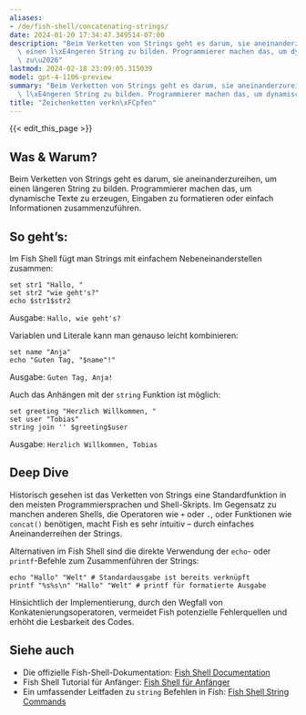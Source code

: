 ```yaml
---
aliases:
- /de/fish-shell/concatenating-strings/
date: 2024-01-20 17:34:47.349514-07:00
description: "Beim Verketten von Strings geht es darum, sie aneinanderzureihen, um\
  \ einen l\xE4ngeren String zu bilden. Programmierer machen das, um dynamische Texte\
  \ zu\u2026"
lastmod: 2024-02-18 23:09:05.315039
model: gpt-4-1106-preview
summary: "Beim Verketten von Strings geht es darum, sie aneinanderzureihen, um einen\
  \ l\xE4ngeren String zu bilden. Programmierer machen das, um dynamische Texte zu\u2026"
title: "Zeichenketten verkn\xFCpfen"
---
```


{{< edit_this_page >}}

## Was & Warum?

Beim Verketten von Strings geht es darum, sie aneinanderzureihen, um einen längeren String zu bilden. Programmierer machen das, um dynamische Texte zu erzeugen, Eingaben zu formatieren oder einfach Informationen zusammenzuführen.

## So geht’s:

Im Fish Shell fügt man Strings mit einfachem Nebeneinanderstellen zusammen:

```Fish Shell
set str1 "Hallo, "
set str2 "wie geht's?"
echo $str1$str2
```

Ausgabe: `Hallo, wie geht's?`

Variablen und Literale kann man genauso leicht kombinieren:

```Fish Shell
set name "Anja"
echo "Guten Tag, "$name"!"
```

Ausgabe: `Guten Tag, Anja!`

Auch das Anhängen mit der `string` Funktion ist möglich:

```Fish Shell
set greeting "Herzlich Willkommen, "
set user "Tobias"
string join '' $greeting$user
```

Ausgabe: `Herzlich Willkommen, Tobias`

## Deep Dive

Historisch gesehen ist das Verketten von Strings eine Standardfunktion in den meisten Programmiersprachen und Shell-Skripts. Im Gegensatz zu manchen anderen Shells, die Operatoren wie `+` oder `.`, oder Funktionen wie `concat()` benötigen, macht Fish es sehr intuitiv – durch einfaches Aneinanderreihen der Strings.

Alternativen im Fish Shell sind die direkte Verwendung der `echo`- oder `printf`-Befehle zum Zusammenführen der Strings:

```Fish Shell
echo "Hallo" "Welt" # Standardausgabe ist bereits verknüpft
printf "%s%s\n" "Hallo" "Welt" # printf für formatierte Ausgabe
```

Hinsichtlich der Implementierung, durch den Wegfall von Konkatenierungsoperatoren, vermeidet Fish potenzielle Fehlerquellen und erhöht die Lesbarkeit des Codes.

## Siehe auch

- Die offizielle Fish-Shell-Dokumentation: [Fish Shell Documentation](https://fishshell.com/docs/current/index.html)
- Fish Shell Tutorial für Anfänger: [Fish Shell für Anfänger](https://fishshell.com/docs/current/tutorial.html)
- Ein umfassender Leitfaden zu `string` Befehlen in Fish: [Fish Shell String Commands](https://fishshell.com/docs/current/cmds/string.html)
